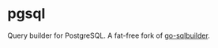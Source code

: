 # pgsql

Query builder for PostgreSQL. A fat-free fork of [go-sqlbuilder](github.com/huandu/go-sqlbuilder).
